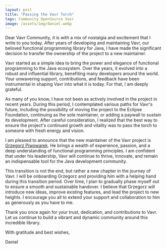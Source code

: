 ```yaml
---
layout: post
title: "Passing the Vavr Torch"
tags: Community OpenSource Vavr
image: /assets/img/daniel.webp
---
```


Dear Vavr Community, it is with a mix of nostalgia and excitement that I write to you today. After years of developing and maintaining Vavr, our beloved functional programming library for Java, I have made the significant decision to transfer the ownership of the project to a new maintainer.

Vavr started as a simple idea to bring the power and elegance of functional programming to the Java ecosystem. Over the years, it evolved into a robust and influential library, benefiting many developers around the world. Your unwavering support, contributions, and feedback have been instrumental in shaping Vavr into what it is today. For that, I am deeply grateful.

As many of you know, I have not been as actively involved in the project in recent years. During this period, I contemplated various paths for Vavr's future, including the possibility of moving the project to the Eclipse Foundation, continuing as the sole maintainer, or adding a paywall to sustain its development. After careful consideration, I realized that the best way to ensure the project's continued growth and vitality was to pass the torch to someone with fresh energy and vision.

I am pleased to announce that the new maintainer of the Vavr project is [Grzegorz Piwowarek](https://github.com/pivovarit). He brings a wealth of experience, passion, and a deep understanding of functional programming principles. I am confident that under his leadership, Vavr will continue to thrive, innovate, and remain an indispensable tool for the Java development community.

This transition is not the end, but rather a new chapter in the journey of Vavr. I will be onboarding Grzegorz and providing him with a helping hand during this transition period. Over time, I plan to gradually phase myself out to ensure a smooth and sustainable handover. I believe that Grzegorz will introduce new ideas, improve existing features, and lead the project to new heights. I encourage you all to extend your support and collaboration to him as generously as you have to me.

Thank you once again for your trust, dedication, and contributions to Vavr. Let us continue to build a vibrant and dynamic community around this incredible library.

With gratitude and best wishes,

Daniel
